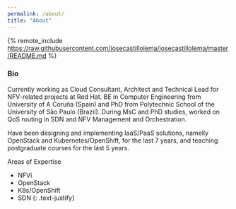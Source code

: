 ```yaml
---
permalink: /about/
title: "About"
---
```



{% remote_include https://raw.githubusercontent.com/josecastillolema/josecastillolema/master/README.md %}

### Bio

Currently working as Cloud Consultant, Architect and Technical Lead for NFV-related projects at Red Hat. BE in Computer Engineering from University of A Coruña (Spain) and PhD from Polytechnic School of the University of São Paulo (Brazil). During MsC and PhD studies, worked on QoS routing in SDN and NFV Management and Orchestration.

Have been designing and implementing IaaS/PaaS solutions, namelly OpenStack and Kubernetes/OpenShift, for the last 7 years, and teaching postgraduate courses for the last 5 years.

Areas of Expertise
 - NFVi
 - OpenStack
 - K8s/OpenShift
 - SDN
{: .text-justify}
